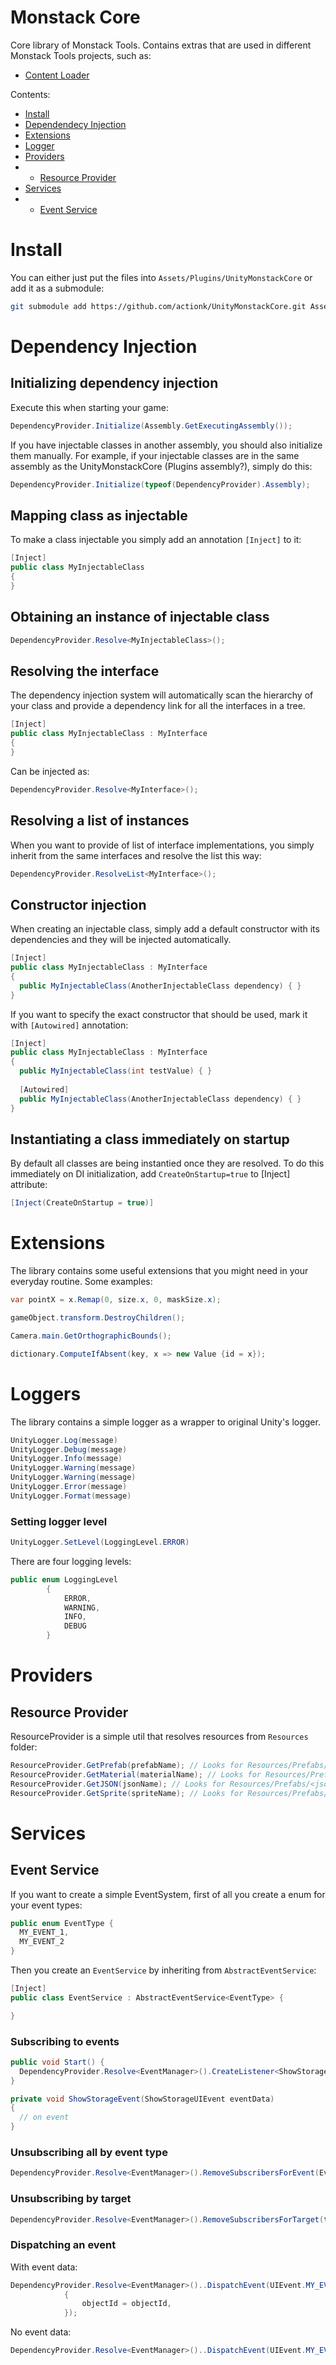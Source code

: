 # Monstack Core

Core library of Monstack Tools. Contains extras that are used in different Monstack Tools projects, such as:
* [Content Loader](https://github.com/actionk/UnityMonstackContentLoader)

Contents:

* [Install](#install)
* [Dependendecy Injection](#dependency-injection)
* [Extensions](#extensions)
* [Logger](#logger)
* [Providers](#providers)
* * [Resource Provider](#resources-provider)
* [Services](#services)
* * [Event Service](#event-service)

# Install

You can either just put the files into `Assets/Plugins/UnityMonstackCore` or add it as a submodule:
```sh
git submodule add https://github.com/actionk/UnityMonstackCore.git Assets/Plugins/UnityMonstackCore
```

# Dependency Injection

## Initializing dependency injection

Execute this when starting your game:

```cs
DependencyProvider.Initialize(Assembly.GetExecutingAssembly());
```

If you have injectable classes in another assembly, you should also initialize them manually. For example, if your injectable classes are in the same assembly as the UnityMonstackCore (Plugins assembly?), simply do this:

```cs
DependencyProvider.Initialize(typeof(DependencyProvider).Assembly);
```

## Mapping class as injectable

To make a class injectable you simply add an annotation `[Inject]` to it:

```cs
[Inject]
public class MyInjectableClass
{
}
```

## Obtaining an instance of injectable class

```cs
DependencyProvider.Resolve<MyInjectableClass>();
```

## Resolving the interface

The dependency injection system will automatically scan the hierarchy of your class and provide a dependency link for all the interfaces in a tree.

```cs
[Inject]
public class MyInjectableClass : MyInterface
{
}
```

Can be injected as:
```cs
DependencyProvider.Resolve<MyInterface>();
```

## Resolving a list of instances

When you want to provide of list of interface implementations, you simply inherit from the same interfaces and resolve the list this way:

```cs
DependencyProvider.ResolveList<MyInterface>();
```
## Constructor injection

When creating an injectable class, simply add a default constructor with its dependencies and they will be injected automatically.

```cs
[Inject]
public class MyInjectableClass : MyInterface
{
  public MyInjectableClass(AnotherInjectableClass dependency) { }
}
```

If you want to specify the exact constructor that should be used, mark it with `[Autowired]` annotation:

```cs
[Inject]
public class MyInjectableClass : MyInterface
{
  public MyInjectableClass(int testValue) { }
  
  [Autowired]
  public MyInjectableClass(AnotherInjectableClass dependency) { }
}
```

## Instantiating a class immediately on startup 

By default all classes are being instantied once they are resolved. To do this immediately on DI initialization, add `CreateOnStartup=true` to [Inject] attribute:

```cs
[Inject(CreateOnStartup = true)]
```

# Extensions

The library contains some useful extensions that you might need in your everyday routine. Some examples:

```cs
var pointX = x.Remap(0, size.x, 0, maskSize.x);
```

```cs
gameObject.transform.DestroyChildren();
```

```cs
Camera.main.GetOrthographicBounds();
```

```cs
dictionary.ComputeIfAbsent(key, x => new Value {id = x});
```

# Loggers

The library contains a simple logger as a wrapper to original Unity's logger.

```cs
UnityLogger.Log(message)
UnityLogger.Debug(message)
UnityLogger.Info(message)
UnityLogger.Warning(message)
UnityLogger.Warning(message)
UnityLogger.Error(message)
UnityLogger.Format(message)
```

### Setting logger level

```cs
UnityLogger.SetLevel(LoggingLevel.ERROR)
```

There are four logging levels:

```cs
public enum LoggingLevel
        {
            ERROR,
            WARNING,
            INFO,
            DEBUG
        }
```

# Providers

## Resource Provider

ResourceProvider is a simple util that resolves resources from `Resources` folder:

```cs
ResourceProvider.GetPrefab(prefabName); // Looks for Resources/Prefabs/<prefabName>
ResourceProvider.GetMaterial(materialName); // Looks for Resources/Prefabs/<materialName>
ResourceProvider.GetJSON(jsonName); // Looks for Resources/Prefabs/<jsonName>
ResourceProvider.GetSprite(spriteName); // Looks for Resources/Prefabs/<spriteName>
```

# Services

## Event Service

If you want to create a simple EventSystem, first of all you create a enum for your event types:

```cs
public enum EventType {
  MY_EVENT_1,
  MY_EVENT_2
}
```

Then you create an `EventService` by inheriting from `AbstractEventService`:

```cs
[Inject]
public class EventService : AbstractEventService<EventType> {

}
```

### Subscribing to events

```cs
public void Start() {
  DependencyProvider.Resolve<EventManager>().CreateListener<ShowStorageUIEvent>(EventType.MY_EVENT_1, ShowStorageEvent);
}

private void ShowStorageEvent(ShowStorageUIEvent eventData)
{
  // on event
}
```

### Unsubscribing all by event type

```cs
DependencyProvider.Resolve<EventManager>().RemoveSubscribersForEvent(EventType.MY_EVENT_1);
```

### Unsubscribing by target

```cs
DependencyProvider.Resolve<EventManager>().RemoveSubscribersForTarget(this)
```

### Dispatching an event

With event data:

```cs
DependencyProvider.Resolve<EventManager>()..DispatchEvent(UIEvent.MY_EVENT_1, new ShowStorageUIEvent
            {
                objectId = objectId,
            });
```
No event data:

```cs
DependencyProvider.Resolve<EventManager>()..DispatchEvent(UIEvent.MY_EVENT_2);
```
